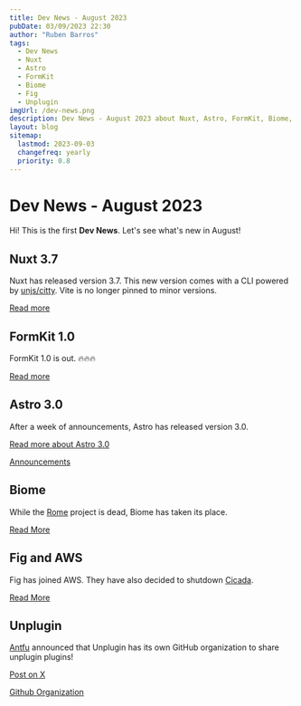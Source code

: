 ```yaml
---
title: Dev News - August 2023 
pubDate: 03/09/2023 22:30
author: "Ruben Barros"
tags:
  - Dev News
  - Nuxt
  - Astro
  - FormKit
  - Biome
  - Fig
  - Unplugin
imgUrl: /dev-news.png
description: Dev News - August 2023 about Nuxt, Astro, FormKit, Biome, Fig and Unplugin!
layout: blog
sitemap:
  lastmod: 2023-09-03
  changefreq: yearly
  priority: 0.8
---
```


# Dev News - August 2023 

Hi! This is the first **Dev News**. Let's see what's new in August! 

## Nuxt 3.7

Nuxt has released version 3.7. This new version comes with a CLI powered by [unjs/citty](http://github.com/unjs/citty). Vite is no longer pinned to minor versions.

 [Read more](https://nuxt.com/blog/v3-7)

## FormKit 1.0

FormKit 1.0 is out. 🔥🔥🔥

[Read more](https://formkit.com/changelog#_100)

## Astro 3.0

After a week of announcements, Astro has released version 3.0.

[Read more about Astro 3.0](https://astro.build/blog/astro-3/)

[Announcements](https://twitter.com/astrodotbuild/status/1696170401875853743)

## Biome

While the [Rome](https://rome.tools/) project is dead, Biome has taken its place.

[Read More](https://biomejs.dev/blog/annoucing-biome)

## Fig and AWS

Fig has joined AWS. They have also decided to shutdown [Cicada](https://cicada.build/).

[Read More](https://fig.io/blog/post/fig-joins-aws)

## Unplugin 

[Antfu](https://twitter.com/antfu7) announced that Unplugin has its own GitHub organization to share unplugin plugins!

[Post on X](https://twitter.com/antfu7/status/1696793638112493760)

[Github Organization](https://github.com/unplugin)